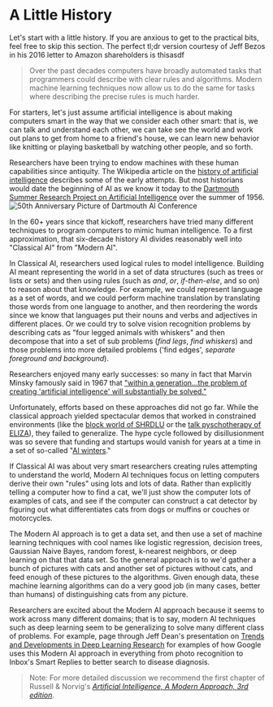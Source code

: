 # A Little History
Let's start with a little history. If you are anxious to get to the practical bits, feel free to skip this section. The perfect tl;dr version courtesy of Jeff Bezos in his 2016 letter to Amazon shareholders is thisasdf
> Over the past decades computers have broadly automated tasks that programmers could describe with clear rules and algorithms. Modern machine learning techniques now allow us to do the same for tasks where describing the precise rules is much harder.

For starters, let's just assume artificial intelligence is about making computers smart in the way that we consider each other smart: that is, we can talk and understand each other, we can take see the world and work out plans to get from home to a friend's house, we can learn new behavior like knitting or playing basketball by watching other people, and so forth.

Researchers have been trying to endow machines with these human capabilities since antiquity. The Wikipedia article on the [history of artificial intelligence](https://en.wikipedia.org/wiki/History_of_artificial_intelligence) describes some of the early attempts. But most historians would date the beginning of AI as we know it today to the [Dartmouth Summer Research Project on Artificial Intelligence](https://en.wikipedia.org/wiki/Dartmouth_workshop) over the summer of 1956.
![50th Anniversary Picture of Dartmouth AI Conference](/images/darthmouth.jpg)

In the 60+ years since that kickoff, researchers have tried many different techniques to program computers to mimic human intelligence. To a first approximation, that six-decade history AI divides reasonably well into "Classical AI" from "Modern AI".

In Classical AI, researchers used logical rules to model intelligence. Building AI meant representing the world in a set of data structures (such as trees or lists or sets) and then using rules (such as *and*, *or*, *if-then-else*, and so on) to reason about that knowledge. For example, we could represent language as a set of words, and we could perform machine translation by translating those words from one language to another, and then reordering the words since we know that languages put their nouns and verbs and adjectives in different places. Or we could try to solve vision recognition problems by describing cats as "four legged animals with whiskers" and then decompose that into a set of sub problems (*find legs*, *find whiskers*) and those problems into more detailed problems ('find edges', *separate foreground and background*).

Researchers enjoyed many early successes: so many in fact that Marvin Minsky famously said in 1967 that ["within a generation...the problem of creating 'artificial intelligence' will substantially be solved."](https://en.wikipedia.org/wiki/History_of_artificial_intelligence#cite_note-61)

Unfortunately, efforts based on these approaches did not go far. While the classical approach yielded spectacular demos that worked in constrained environments (like the [block world of SHRDLU](https://en.wikipedia.org/wiki/SHRDLU) or the [talk pyschotherapy of ELIZA](https://en.wikipedia.org/wiki/ELIZA)), they failed to generalize. The hype cycle followed by disillusionment was so severe that funding and startups would vanish for years at a time in a set of so-called "[AI winters](https://en.wikipedia.org/wiki/AI_winter)."

If Classical AI was about very smart researchers creating rules attempting to understand the world, Modern AI techniques focus on letting computers derive their own "rules" using lots and lots of data. Rather than explicitly telling a computer how to find a cat, we'll just show the computer lots of examples of cats, and see if the computer can construct a cat detector by figuring out what differentiates cats from dogs or muffins or couches or motorcycles.

The Modern AI approach is to get a data set, and then use a set of machine learning techniques with cool names like logistic regression, decision trees, Gaussian Naive Bayes, random forest, k-nearest neighbors, or deep learning on that that data set. So the general approach is to we'd gather a bunch of pictures with cats and another set of pictures without cats, and feed enough of these pictures to the algorithms. Given enough data, these machine learning algorithms can do a very good job (in many cases, better than humans) of distinguishing cats from any picture. 

Researchers are excited about the Modern AI approach because it seems to work across many different domains; that is to say, modern AI techniques such as deep learning seem to be generalizing to solve many different class of problems. For example, page through Jeff Dean's presentation on [Trends and Developments in Deep Learning Research](https://www.slideshare.net/AIFrontiers/jeff-dean-trends-and-developments-in-deep-learning-research) for examples of how Google uses this Modern AI approach in everything from photo recognition to Inbox's Smart Replies to better search to disease diagnosis.  

> Note: For more detailed discussion we recommend the first chapter of Russell & Norvig's [_Artificial Intelligence, A Modern Approach, 3rd edition_](http://aima.cs.berkeley.edu).
